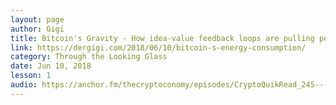 ```yaml
---
layout: page
author: Gigi
title: Bitcoin's Gravity - How idea-value feedback loops are pulling people in
link: https://dergigi.com/2018/06/10/bitcoin-s-energy-consumption/
category: Through the Looking Glass
date: Jun 10, 2018
lesson: 1
audio: https://anchor.fm/thecryptoconomy/episodes/CryptoQuikRead_245---Bitcoins-Gravity-dergigi-e3urjl/a-aefav4
---
```

